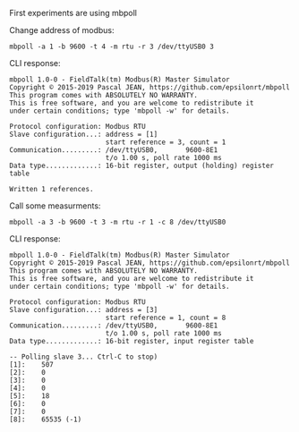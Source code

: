 
First experiments are using mbpoll

Change address of modbus:

    mbpoll -a 1 -b 9600 -t 4 -m rtu -r 3 /dev/ttyUSB0 3

CLI response:

    mbpoll 1.0-0 - FieldTalk(tm) Modbus(R) Master Simulator
    Copyright © 2015-2019 Pascal JEAN, https://github.com/epsilonrt/mbpoll
    This program comes with ABSOLUTELY NO WARRANTY.
    This is free software, and you are welcome to redistribute it
    under certain conditions; type 'mbpoll -w' for details.

    Protocol configuration: Modbus RTU
    Slave configuration...: address = [1]
                            start reference = 3, count = 1
    Communication.........: /dev/ttyUSB0,       9600-8E1 
                            t/o 1.00 s, poll rate 1000 ms
    Data type.............: 16-bit register, output (holding) register table

    Written 1 references.


Call some measurments:

    mbpoll -a 3 -b 9600 -t 3 -m rtu -r 1 -c 8 /dev/ttyUSB0

CLI response:

    mbpoll 1.0-0 - FieldTalk(tm) Modbus(R) Master Simulator
    Copyright © 2015-2019 Pascal JEAN, https://github.com/epsilonrt/mbpoll
    This program comes with ABSOLUTELY NO WARRANTY.
    This is free software, and you are welcome to redistribute it
    under certain conditions; type 'mbpoll -w' for details.

    Protocol configuration: Modbus RTU
    Slave configuration...: address = [3]
                            start reference = 1, count = 8
    Communication.........: /dev/ttyUSB0,       9600-8E1 
                            t/o 1.00 s, poll rate 1000 ms
    Data type.............: 16-bit register, input register table

    -- Polling slave 3... Ctrl-C to stop)
    [1]: 	507
    [2]: 	0
    [3]: 	0
    [4]: 	0
    [5]: 	18
    [6]: 	0
    [7]: 	0
    [8]: 	65535 (-1)

